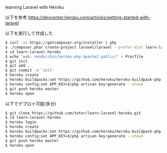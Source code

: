 learning Laravel with Heroku

以下を参考
https://devcenter.heroku.com/articles/getting-started-with-laravel

以下を実行して作成した

```bash
$ curl -sS https://getcomposer.org/installer | php
$ ./composer.phar create-project laravel/laravel --prefer-dist learn-laravel-heroku
$ cd learn-laravel-heroku
$ echo "web: vendor/bin/heroku-php-apache2 public/" > Procfile
$ git init
$ git add .
$ git commit -m 'init'
$ heroku create
$ heroku buildpacks:set https://github.com/heroku/heroku-buildpack-php
$ heroku config:set APP_KEY=$(php artisan key:generate --show)
$ git push heroku master
$ heroku open
```

以下でデプロイ可能(多分)

```bash
$ git clone https://github.com/tetor/learn-laravel-heroku.git
$ cd learn-laravel-heroku
$ heroku login
$ heroku create
$ heroku buildpacks:set https://github.com/heroku/heroku-buildpack-php
$ heroku config:set APP_KEY=$(php artisan key:generate --show)
$ git push heroku master
$ heroku open
```
